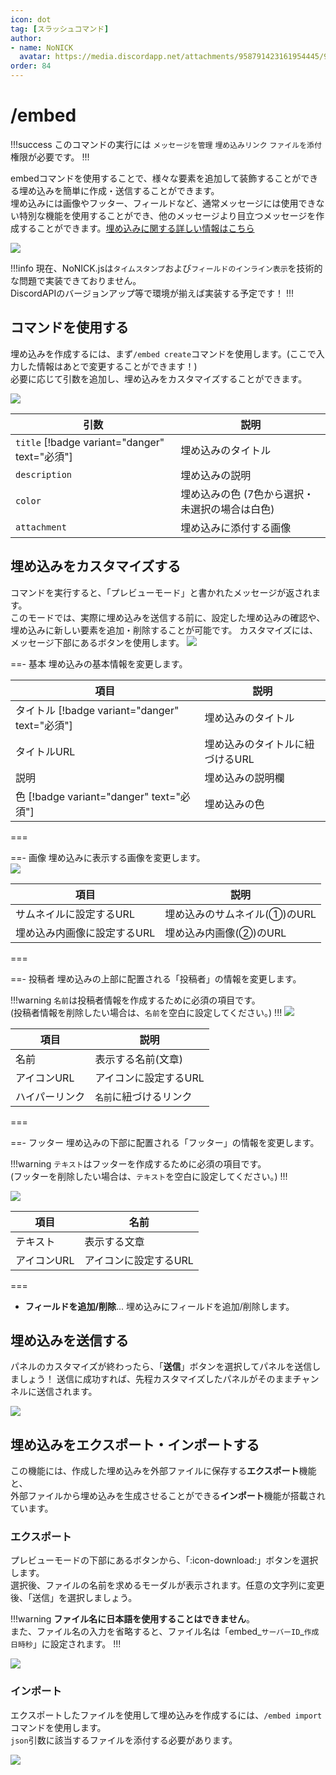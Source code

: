 ```yaml
---
icon: dot
tag: [スラッシュコマンド]
author: 
- name: NoNICK
  avatar: https://media.discordapp.net/attachments/958791423161954445/975266759529623652/-3.png?width=663&height=663
order: 84
---
```

# /embed
!!!success
このコマンドの実行には `メッセージを管理` `埋め込みリンク` `ファイルを添付` 権限が必要です。
!!!

embedコマンドを使用することで、様々な要素を追加して装飾することができる埋め込みを簡単に作成・送信することができます。<br>
埋め込みには画像やフッター、フィールドなど、通常メッセージには使用できない特別な機能を使用することができ、他のメッセージより目立つメッセージを作成することができます。[埋め込みに関する詳しい情報はこちら](https://discordjs.guide/popular-topics/embeds.html#embed-preview)

![](/static/features/embed_3.png)

!!!info
現在、NoNICK.jsは`タイムスタンプ`および`フィールドのインライン表示`を技術的な問題で実装できておりません。<br>
DiscordAPIのバージョンアップ等で環境が揃えば実装する予定です！
!!!


## コマンドを使用する
埋め込みを作成するには、まず`/embed create`コマンドを使用します。(ここで入力した情報はあとで変更することができます！)<br>
必要に応じて引数を追加し、埋め込みをカスタマイズすることができます。

![](/static/features/embed_2.png)

引数                                             | 説明
---                                              | ---
`title` [!badge variant="danger" text="必須"] | 埋め込みのタイトル
`description`                                    | 埋め込みの説明
`color`                                          | 埋め込みの色 (7色から選択・未選択の場合は白色)
`attachment`                                     | 埋め込みに添付する画像

## 埋め込みをカスタマイズする
コマンドを実行すると、「プレビューモード」と書かれたメッセージが返されます。<br>
このモードでは、実際に埋め込みを送信する前に、設定した埋め込みの確認や、埋め込みに新しい要素を追加・削除することが可能です。
カスタマイズには、メッセージ下部にあるボタンを使用します。
![](/static/features/embed_1.png)  

==- 基本
埋め込みの基本情報を変更します。

項目 | 説明
--- | ---
タイトル [!badge variant="danger" text="必須"] | 埋め込みのタイトル
タイトルURL | 埋め込みのタイトルに紐づけるURL
説明 | 埋め込みの説明欄
色 [!badge variant="danger" text="必須"] | 埋め込みの色
===

==- 画像
埋め込みに表示する画像を変更します。  
![](/static/features/embed_sample_1.png)

項目 | 説明
--- | ---
サムネイルに設定するURL | 埋め込みのサムネイル(①)のURL
埋め込み内画像に設定するURL | 埋め込み内画像(②)のURL
===

==- 投稿者
埋め込みの上部に配置される「投稿者」の情報を変更します。

!!!warning
`名前`は投稿者情報を作成するために必須の項目です。<br>
(投稿者情報を削除したい場合は、`名前`を空白に設定してください。)
!!!
![](/static/features/embed_sample_2.png)

項目 | 説明
--- | ---
名前 | 表示する名前(文章)
アイコンURL | アイコンに設定するURL
ハイパーリンク | `名前`に紐づけるリンク
===

==- フッター
埋め込みの下部に配置される「フッター」の情報を変更します。

!!!warning
`テキスト`はフッターを作成するために必須の項目です。<br>
(フッターを削除したい場合は、`テキスト`を空白に設定してください。)
!!!

![](/static/features/embed_sample_3.png)

項目 | 名前
--- | ---
テキスト | 表示する文章
アイコンURL | アイコンに設定するURL
===

* **フィールドを追加/削除**... 埋め込みにフィールドを追加/削除します。 

## 埋め込みを送信する
パネルのカスタマイズが終わったら、「**送信**」ボタンを選択してパネルを送信しましょう！
送信に成功すれば、先程カスタマイズしたパネルがそのままチャンネルに送信されます。

![](/static/features/embed_4.png)

## 埋め込みをエクスポート・インポートする
この機能には、作成した埋め込みを外部ファイルに保存する**エクスポート**機能と、<br>
外部ファイルから埋め込みを生成させることができる**インポート**機能が搭載されています。<br>

### エクスポート
プレビューモードの下部にあるボタンから、「:icon-download:」ボタンを選択します。<br>
選択後、ファイルの名前を求めるモーダルが表示されます。任意の文字列に変更後、「送信」を選択しましょう。

!!!warning
**ファイル名に日本語を使用することはできません**。<br>
また、ファイル名の入力を省略すると、ファイル名は「embed_`サーバーID`_`作成日時秒`」に設定されます。
!!!

![](https://cdn.discordapp.com/attachments/958791423161954445/1020243183722049566/unknown.png)

### インポート
エクスポートしたファイルを使用して埋め込みを作成するには、`/embed import`コマンドを使用します。<br>
`json`引数に該当するファイルを添付する必要があります。

![](https://cdn.discordapp.com/attachments/958791423161954445/1020242984811380746/unknown.png)



